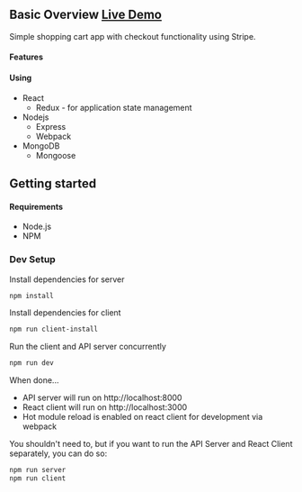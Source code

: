 ## Basic Overview  [Live Demo](link)

Simple shopping cart app with checkout functionality using Stripe.


#### Features


#### Using
- React
  * Redux - for application state management
- Nodejs
  * Express
  * Webpack
- MongoDB
  * Mongoose
  

## Getting started

#### Requirements

- Node.js
- NPM

### Dev Setup

Install dependencies for server
``` bash
npm install
```

Install dependencies for client
``` bash
npm run client-install
```

Run the client and API server concurrently
``` bash
npm run dev
```

When done...
- API server will run on http://localhost:8000
- React client will run on http://localhost:3000
- Hot module reload is enabled on react client for development via webpack

You shouldn't need to, but if you want to run the API Server and React Client separately, you can do so:
```bash
npm run server
npm run client
```





